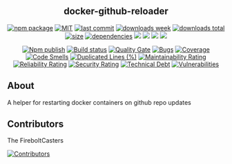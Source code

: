 <h2 align="center">
    docker-github-reloader
</h2>

<p align="center">
  <a href="https://badge.fury.io/js/docker-github-reloader.svg"><img src="https://badge.fury.io/js/docker-github-reloader.svg" alt="npm package" /></a>
  <a href="https://img.shields.io/github/license/FireboltCasters/docker-github-reloader"><img src="https://img.shields.io/github/license/FireboltCasters/docker-github-reloader" alt="MIT" /></a>
  <a href="https://img.shields.io/github/last-commit/FireboltCasters/docker-github-reloader?logo=git"><img src="https://img.shields.io/github/last-commit/FireboltCasters/docker-github-reloader?logo=git" alt="last commit" /></a>
  <a href="https://www.npmjs.com/package/docker-github-reloader"><img src="https://img.shields.io/npm/dm/docker-github-reloader.svg" alt="downloads week" /></a>
  <a href="https://www.npmjs.com/package/docker-github-reloader"><img src="https://img.shields.io/npm/dt/docker-github-reloader.svg" alt="downloads total" /></a>
  <a href="https://github.com/FireboltCasters/docker-github-reloader"><img src="https://shields.io/github/languages/code-size/FireboltCasters/docker-github-reloader" alt="size" /></a>
  <a href="https://david-dm.org/FireboltCasters/docker-github-reloader"><img src="https://david-dm.org/FireboltCasters/docker-github-reloader/status.svg" alt="dependencies" /></a>
  <a href="https://app.fossa.com/projects/git%2Bgithub.com%2FFireboltCasters%2Fdocker-github-reloader?ref=badge_shield" alt="FOSSA Status"><img src="https://app.fossa.com/api/projects/git%2Bgithub.com%2FFireboltCasters%2Fdocker-github-reloader.svg?type=shield"/></a>
  <a href="https://github.com/google/gts" alt="Google TypeScript Style"><img src="https://img.shields.io/badge/code%20style-google-blueviolet.svg"/></a>
  <a href="https://shields.io/" alt="Google TypeScript Style"><img src="https://img.shields.io/badge/uses-TypeScript-blue.svg"/></a>
  <a href="https://github.com/marketplace/actions/lint-action"><img src="https://img.shields.io/badge/uses-Lint%20Action-blue.svg"/></a>
</p>

<p align="center">
  <a href="https://github.com/FireboltCasters/docker-github-reloader/actions/workflows/npmPublish.yml"><img src="https://github.com/FireboltCasters/docker-github-reloader/actions/workflows/npmPublish.yml/badge.svg" alt="Npm publish" /></a>
  <a href="https://github.com/FireboltCasters/docker-github-reloader/actions/workflows/linter.yml"><img src="https://github.com/FireboltCasters/docker-github-reloader/actions/workflows/linter.yml/badge.svg" alt="Build status" /></a>
  <a href="https://sonarcloud.io/dashboard?id=FireboltCasters_docker-github-reloader"><img src="https://sonarcloud.io/api/project_badges/measure?project=FireboltCasters_docker-github-reloader&metric=alert_status" alt="Quality Gate" /></a>
  <a href="https://sonarcloud.io/dashboard?id=FireboltCasters_docker-github-reloader"><img src="https://sonarcloud.io/api/project_badges/measure?project=FireboltCasters_docker-github-reloader&metric=bugs" alt="Bugs" /></a>
  <a href="https://sonarcloud.io/dashboard?id=FireboltCasters_docker-github-reloader"><img src="https://sonarcloud.io/api/project_badges/measure?project=FireboltCasters_docker-github-reloader&metric=coverage" alt="Coverage" /></a>
  <a href="https://sonarcloud.io/dashboard?id=FireboltCasters_docker-github-reloader"><img src="https://sonarcloud.io/api/project_badges/measure?project=FireboltCasters_docker-github-reloader&metric=code_smells" alt="Code Smells" /></a>
  <a href="https://sonarcloud.io/dashboard?id=FireboltCasters_docker-github-reloader"><img src="https://sonarcloud.io/api/project_badges/measure?project=FireboltCasters_docker-github-reloader&metric=duplicated_lines_density" alt="Duplicated Lines (%)" /></a>
  <a href="https://sonarcloud.io/dashboard?id=FireboltCasters_docker-github-reloader"><img src="https://sonarcloud.io/api/project_badges/measure?project=FireboltCasters_docker-github-reloader&metric=sqale_rating" alt="Maintainability Rating" /></a>
  <a href="https://sonarcloud.io/dashboard?id=FireboltCasters_docker-github-reloader"><img src="https://sonarcloud.io/api/project_badges/measure?project=FireboltCasters_docker-github-reloader&metric=reliability_rating" alt="Reliability Rating" /></a>
  <a href="https://sonarcloud.io/dashboard?id=FireboltCasters_docker-github-reloader"><img src="https://sonarcloud.io/api/project_badges/measure?project=FireboltCasters_docker-github-reloader&metric=security_rating" alt="Security Rating" /></a>
  <a href="https://sonarcloud.io/dashboard?id=FireboltCasters_docker-github-reloader"><img src="https://sonarcloud.io/api/project_badges/measure?project=FireboltCasters_docker-github-reloader&metric=sqale_index" alt="Technical Debt" /></a>
  <a href="https://sonarcloud.io/dashboard?id=FireboltCasters_docker-github-reloader"><img src="https://sonarcloud.io/api/project_badges/measure?project=FireboltCasters_docker-github-reloader&metric=vulnerabilities" alt="Vulnerabilities" /></a>
</p>

## About

A helper for restarting docker containers on github repo updates

## Contributors

The FireboltCasters

<a href="https://github.com/FireboltCasters/docker-github-reloader"><img src="https://contrib.rocks/image?repo=FireboltCasters/docker-github-reloader" alt="Contributors" /></a>
